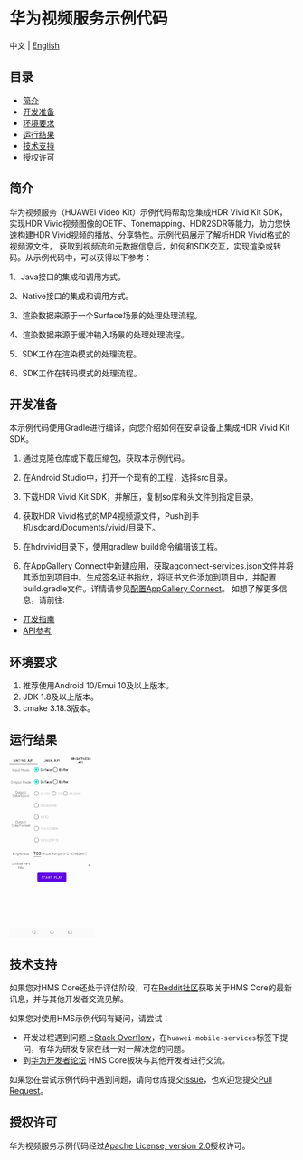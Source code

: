 # 华为视频服务示例代码

中文 | [English](README.md)

## 目录

* [简介](#简介)
* [开发准备](#开发准备)
* [环境要求](#环境要求)
* [运行结果](#运行结果)
* [技术支持](#技术支持)
* [授权许可](#授权许可)

## 简介
华为视频服务（HUAWEI Video Kit）示例代码帮助您集成HDR Vivid Kit SDK，实现HDR Vivid视频图像的OETF、Tonemapping、HDR2SDR等能力，助力您快速构建HDR Vivid视频的播放、分享特性。示例代码展示了解析HDR Vivid格式的视频源文件， 获取到视频流和元数据信息后，如何和SDK交互，实现渲染或转码。从示例代码中，可以获得以下参考：

1、Java接口的集成和调用方式。

2、Native接口的集成和调用方式。

3、渲染数据来源于一个Surface场景的处理处理流程。

4、渲染数据来源于缓冲输入场景的处理处理流程。

5、SDK工作在渲染模式的处理流程。

6、SDK工作在转码模式的处理流程。

## 开发准备
本示例代码使用Gradle进行编译，向您介绍如何在安卓设备上集成HDR Vivid Kit SDK。

1. 通过克隆仓库或下载压缩包，获取本示例代码。

2. 在Android Studio中，打开一个现有的工程，选择src目录。

3. 下载HDR Vivid Kit SDK，并解压，复制so库和头文件到指定目录。

4. 获取HDR Vivid格式的MP4视频源文件，Push到手机/sdcard/Documents/vivid/目录下。

5. 在hdrvivid目录下，使用gradlew build命令编辑该工程。

6. 在AppGallery Connect中新建应用，获取agconnect-services.json文件并将其添加到项目中。生成签名证书指纹，将证书文件添加到项目中，并配置build.gradle文件。详情请参见[配置AppGallery Connect](https://developer.huawei.com/consumer/cn/doc/development/Media-Guides/config-agc-0000001050738427?ha_source=hms1)。
   如想了解更多信息，请前往:

- [开发指南](https://developer.huawei.com/consumer/cn/doc/development/Media-Guides/introduction-0000001050439577?ha_source=hms1)
- [API参考](https://developer.huawei.com/consumer/cn/doc/development/Media-References/video-description-0000001076873506?ha_source=hms1)

## 环境要求
1. 推荐使用Android 10/Emui 10及以上版本。
2. JDK 1.8及以上版本。
3. cmake 3.18.3版本。

## 运行结果
<img src="hdrvividsdk_result_1.jpg" width = 30% height = 30%>

## 技术支持
如果您对HMS Core还处于评估阶段，可在[Reddit社区](https://www.reddit.com/r/HuaweiDevelopers/)获取关于HMS Core的最新讯息，并与其他开发者交流见解。

如果您对使用HMS示例代码有疑问，请尝试：
- 开发过程遇到问题上[Stack Overflow](https://stackoverflow.com/questions/tagged/huawei-mobile-services?tab=Votes)，在`huawei-mobile-services`标签下提问，有华为研发专家在线一对一解决您的问题。
- 到[华为开发者论坛](https://developer.huawei.com/consumer/cn/forum/blockdisplay?fid=18) HMS Core板块与其他开发者进行交流。

如果您在尝试示例代码中遇到问题，请向仓库提交[issue](https://github.com/HMS-Core/hms-video-demo-android/issues)，也欢迎您提交[Pull Request](https://github.com/HMS-Core/hms-video-demo-android/pulls)。

## 授权许可
华为视频服务示例代码经过[Apache License, version 2.0](http://www.apache.org/licenses/LICENSE-2.0)授权许可。
